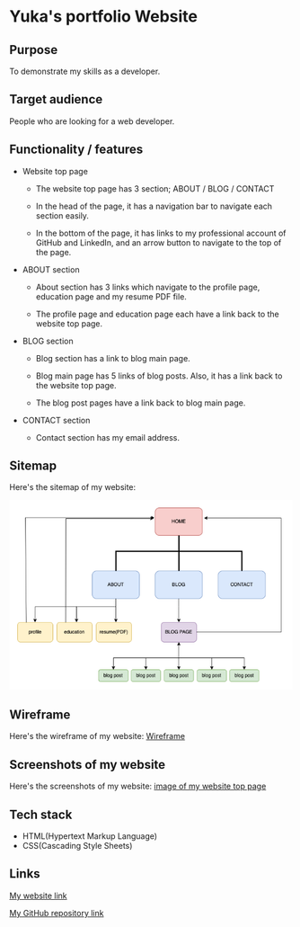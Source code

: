 # Yuka's portfolio Website 


## Purpose

To demonstrate my skills as a developer. 

## Target audience

People who are looking for a web developer.

## Functionality / features

- Website top page

  - The website top page has 3 section; ABOUT / BLOG / CONTACT 

  - In the head of the page, it has a navigation bar to navigate each section easily.

  - In the bottom of the page, it has links to my professional account of GitHub and LinkedIn, and an arrow button to navigate to the top of the page.

- ABOUT section

  - About section has 3 links which navigate to the profile page, education page and my resume PDF file.

  - The profile page and education page each have a link back to the website top page.

- BLOG section

  - Blog section has a link to blog main page.

  - Blog main page has 5 links of blog posts. Also, it has a link back to the website top page.

  - The blog post pages have a link back to blog main page.

- CONTACT section

  - Contact section has my email address.

## Sitemap

Here's the sitemap of my website:

![Sitemap](./docs/portfolio_sitemap.png)

## Wireframe

Here's the wireframe of my website:
[Wireframe](./docs/Portfolio%20-%20wireframe.pdf)

## Screenshots of my website

Here's the screenshots of my website:
[image of my website top page](./docs/Screenshots%20of%20my%20website.pdf)

## Tech stack

- HTML(Hypertext Markup Language)
- CSS(Cascading Style Sheets)


## Links 

[My website link](https://admiring-wozniak-731ae3.netlify.app) 

[My GitHub repository link](https://github.com/YPYT/YukaToshima_T1A2)

